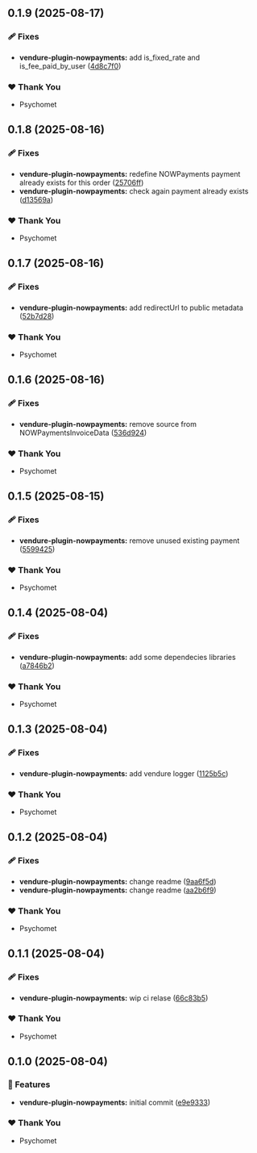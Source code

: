 ## 0.1.9 (2025-08-17)

### 🩹 Fixes

- **vendure-plugin-nowpayments:** add is_fixed_rate and is_fee_paid_by_user ([4d8c7f0](https://github.com/psychomet/vendure-nowpayments/commit/4d8c7f0))

### ❤️ Thank You

- Psychomet

## 0.1.8 (2025-08-16)

### 🩹 Fixes

- **vendure-plugin-nowpayments:** redefine  NOWPayments payment already exists for this order ([25706ff](https://github.com/psychomet/vendure-nowpayments/commit/25706ff))
- **vendure-plugin-nowpayments:** check again payment already exists ([d13569a](https://github.com/psychomet/vendure-nowpayments/commit/d13569a))

### ❤️ Thank You

- Psychomet

## 0.1.7 (2025-08-16)

### 🩹 Fixes

- **vendure-plugin-nowpayments:** add redirectUrl to public metadata ([52b7d28](https://github.com/psychomet/vendure-nowpayments/commit/52b7d28))

### ❤️ Thank You

- Psychomet

## 0.1.6 (2025-08-16)

### 🩹 Fixes

- **vendure-plugin-nowpayments:** remove source from NOWPaymentsInvoiceData ([536d924](https://github.com/psychomet/vendure-nowpayments/commit/536d924))

### ❤️ Thank You

- Psychomet

## 0.1.5 (2025-08-15)

### 🩹 Fixes

- **vendure-plugin-nowpayments:** remove unused existing payment ([5599425](https://github.com/psychomet/vendure-nowpayments/commit/5599425))

### ❤️ Thank You

- Psychomet

## 0.1.4 (2025-08-04)

### 🩹 Fixes

- **vendure-plugin-nowpayments:** add some dependecies libraries ([a7846b2](https://github.com/psychomet/vendure-nowpayments/commit/a7846b2))

### ❤️ Thank You

- Psychomet

## 0.1.3 (2025-08-04)

### 🩹 Fixes

- **vendure-plugin-nowpayments:** add vendure logger ([1125b5c](https://github.com/psychomet/vendure-nowpayments/commit/1125b5c))

### ❤️ Thank You

- Psychomet

## 0.1.2 (2025-08-04)

### 🩹 Fixes

- **vendure-plugin-nowpayments:** change readme ([9aa6f5d](https://github.com/psychomet/vendure-nowpayments/commit/9aa6f5d))
- **vendure-plugin-nowpayments:** change readme ([aa2b6f9](https://github.com/psychomet/vendure-nowpayments/commit/aa2b6f9))

### ❤️ Thank You

- Psychomet

## 0.1.1 (2025-08-04)

### 🩹 Fixes

- **vendure-plugin-nowpayments:** wip ci relase ([66c83b5](https://github.com/psychomet/vendure-nowpayments/commit/66c83b5))

### ❤️ Thank You

- Psychomet

## 0.1.0 (2025-08-04)

### 🚀 Features

- **vendure-plugin-nowpayments:** initial commit ([e9e9333](https://github.com/psychomet/vendure-nowpayments/commit/e9e9333))

### ❤️ Thank You

- Psychomet